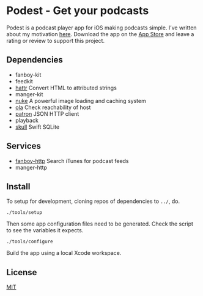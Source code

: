 # Podest - Get your podcasts

Podest is a podcast player app for iOS making podcasts simple. I’ve written about my motivation [here](https://troubled.pro/2018/10/podest.html). Download the app on the [App Store](https://itunes.apple.com/us/app/podest/id794983364) and leave a rating or review to support this project.

## Dependencies

- fanboy-kit
- feedkit
- [hattr](https://github.com/michaelnisi/hattr) Convert HTML to attributed strings
- manger-kit
- [nuke](https://github.com/michaelnisi/nuke) A powerful image loading and caching system
- [ola](https://github.com/michaelnisi/ola) Check reachability of host
- [patron](https://github.com/michaelnisi/patron) JSON HTTP client
- playback
- [skull](https://github.com/michaelnisi/skull) Swift SQLite

## Services

- [fanboy-http](https://github.com/michaelnisi/fanboy-http) Search iTunes for podcast feeds
- manger-http

## Install

To setup for development, cloning repos of dependencies to `../`, do.

```
./tools/setup
```

Then some app configuration files need to be generated. Check the script to see the variables it expects.

```
./tools/configure
```

Build the app using a local Xcode workspace.

## License

[MIT](https://raw.github.com/michaelnisi/podest/master/LICENSE)
